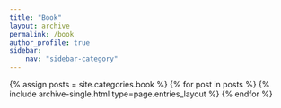 ```yaml
--- 
title: "Book"
layout: archive
permalink: /book
author_profile: true
sidebar: 
    nav: "sidebar-category"
---
```

{% assign posts = site.categories.book %}
{% for post in posts %} {% include archive-single.html type=page.entries_layout %} {% endfor %}

